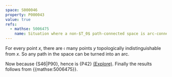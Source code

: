 ```yaml
---
space: S000046
property: P000043
value: true
refs:
  - mathse: 5006475
    name: Situation where a non-$T_0$ path-connected space is arc-connected
---
```


For every point $x$, there are $\mathfrak c$ many points $y$ topologically indistinguishable from $x$. So any path in the space can be turned into an arc.

Now because {S46|P90}, hence is {P42} [(Explore)](https://topology.pi-base.org/spaces?q=Alexandrov%2B%7ELocally+path+connected). Finally the results follows from {{mathse:5006475}}.

